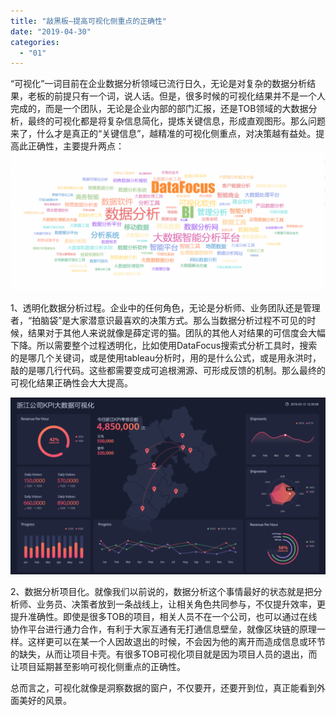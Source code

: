 ```yaml
---
title: "敲黑板—提高可视化侧重点的正确性"
date: "2019-04-30"
categories: 
  - "01"
---
```


“可视化”一词目前在企业数据分析领域已流行日久，无论是对复杂的数据分析结果，老板的前提只有一个词，说人话。但是，很多时候的可视化结果并不是一个人完成的，而是一个团队，无论是企业内部的部门汇报，还是TOB领域的大数据分析，最终的可视化都是将复杂信息简化，提炼关键信息，形成直观图形。那么问题来了，什么才是真正的“关键信息”，越精准的可视化侧重点，对决策越有益处。提高此正确性，主要提升两点：![](images/微信截图_20190124175358-1024x450.png)

1、透明化数据分析过程。企业中的任何角色，无论是分析师、业务团队还是管理者，“拍脑袋”是大家潜意识最喜欢的决策方式。那么当数据分析过程不可见的时候，结果对于其他人来说就像是薛定谔的猫。团队的其他人对结果的可信度会大幅下降。所以需要整个过程透明化，比如使用DataFocus搜索式分析工具时，搜索的是哪几个关键词，或是使用tableau分析时，用的是什么公式，或是用永洪时，敲的是哪几行代码。这些都需要变成可追根溯源、可形成反馈的机制。那么最终的可视化结果正确性会大大提高。

![](images/daping2-1-1024x576.png)

2、数据分析项目化。就像我们以前说的，数据分析这个事情最好的状态就是把分析师、业务员、决策者放到一条战线上，让相关角色共同参与，不仅提升效率，更提升准确性。即使是很多TOB的项目，相关人员不在一个公司，也可以通过在线协作平台进行通力合作，有利于大家互通有无打通信息壁垒，就像区块链的原理一样。这样更可以在某一个人因故退出的时候，不会因为他的离开而造成信息或环节的缺失，从而让项目卡壳。有很多TOB可视化项目就是因为项目人员的退出，而让项目延期甚至影响可视化侧重点的正确性。

总而言之，可视化就像是洞察数据的窗户，不仅要开，还要开到位，真正能看到外面美好的风景。
